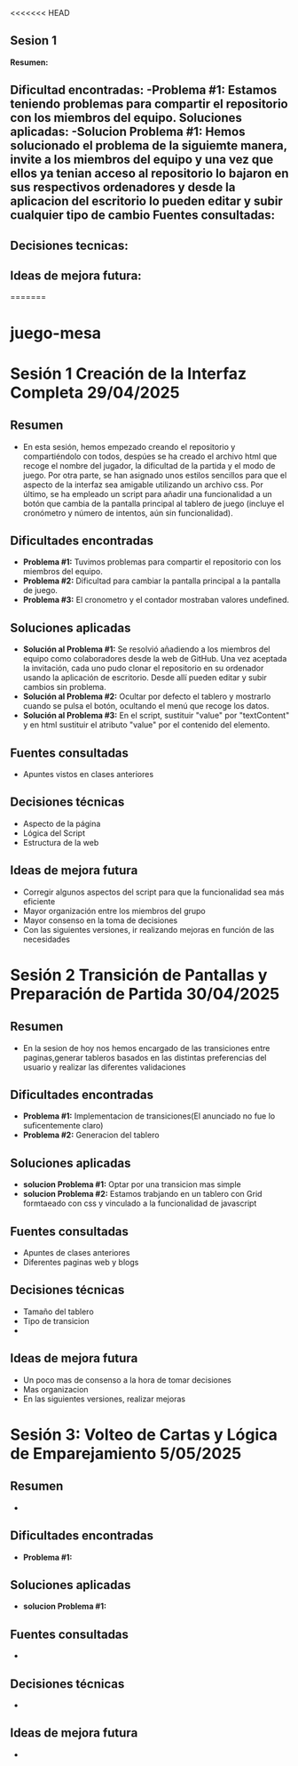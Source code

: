 <<<<<<< HEAD
## Sesion 1

**Resumen:**

**Dificultad encontradas:**
-Problema #1: Estamos teniendo problemas para compartir el repositorio con los miembros del equipo.
**Soluciones aplicadas:**
-Solucion Problema #1: Hemos solucionado el problema de la siguiemte manera, invite a los miembros del equipo y una vez que ellos ya tenian acceso al repositorio lo bajaron en sus respectivos ordenadores y desde la aplicacion del escritorio lo pueden editar y subir cualquier tipo de cambio
**Fuentes consultadas:**
-
**Decisiones tecnicas:**
-
**Ideas de mejora futura:**
-
=======
# juego-mesa
# Sesión 1 Creación de la Interfaz Completa 29/04/2025

## Resumen
- En esta sesión, hemos empezado creando el repositorio y compartiéndolo con todos, despúes se ha creado el archivo html que recoge el nombre del jugador, la dificultad de la partida y el modo de juego. Por otra parte, se han asignado unos estilos sencillos para que el aspecto de la interfaz sea amigable utilizando un archivo css. Por último, se ha empleado un script para añadir una funcionalidad a un botón que cambia de la pantalla principal al tablero de juego (incluye el cronómetro y número de intentos, aún sin funcionalidad).

## Dificultades encontradas
- **Problema #1:** Tuvimos problemas para compartir el repositorio con los miembros del equipo.
- **Problema #2:** Dificultad para cambiar la pantalla principal a la pantalla de juego.
- **Problema #3:** El cronometro y el contador mostraban valores undefined.

## Soluciones aplicadas
- **Solución al Problema #1:** Se resolvió añadiendo a los miembros del equipo como colaboradores desde la web de GitHub. Una vez aceptada la invitación, cada uno pudo clonar el repositorio en su ordenador usando la aplicación de escritorio. Desde allí pueden editar y subir cambios sin problema.
- **Solución al Problema #2:** Ocultar por defecto el tablero y mostrarlo cuando se pulsa el botón, ocultando el menú que recoge los datos.
- **Solución al Problema #3:** En el script, sustituir "value" por "textContent" y en html sustituir el atributo "value" por el contenido del elemento.

## Fuentes consultadas
- Apuntes vistos en clases anteriores

## Decisiones técnicas
- Aspecto de la página
- Lógica del Script
- Estructura de la web

## Ideas de mejora futura
- Corregir algunos aspectos del script para que la funcionalidad sea más eficiente
- Mayor organización entre los miembros del grupo
- Mayor consenso en la toma de decisiones
- Con las siguientes versiones, ir realizando mejoras en función de las necesidades


# Sesión 2 Transición de Pantallas y Preparación de Partida 30/04/2025

## Resumen
- En la sesion de hoy nos hemos encargado de las transiciones entre paginas,generar tableros basados en las distintas preferencias del usuario y realizar las diferentes validaciones

## Dificultades encontradas
- **Problema #1:** Implementacion de transiciones(El anunciado no fue lo suficentemente claro)
- **Problema #2:** Generacion del tablero


## Soluciones aplicadas
- **solucion Problema #1:** Optar por una transicion mas simple
- **solucion Problema #2:** Estamos trabjando en un tablero con Grid formtaeado con css y vinculado a la funcionalidad de javascript

## Fuentes consultadas
- Apuntes de clases anteriores
- Diferentes paginas web y blogs

## Decisiones técnicas
- Tamaño del tablero
- Tipo de transicion
-

## Ideas de mejora futura
- Un poco mas de consenso a la hora de tomar decisiones 
- Mas organizacion
- En las siguientes versiones, realizar mejoras


# Sesión 3: Volteo de Cartas y Lógica de Emparejamiento 5/05/2025

## Resumen
- 

## Dificultades encontradas
- **Problema #1:** 


## Soluciones aplicadas
- **solucion Problema #1:** 

## Fuentes consultadas
- 

## Decisiones técnicas
- 

## Ideas de mejora futura
- 